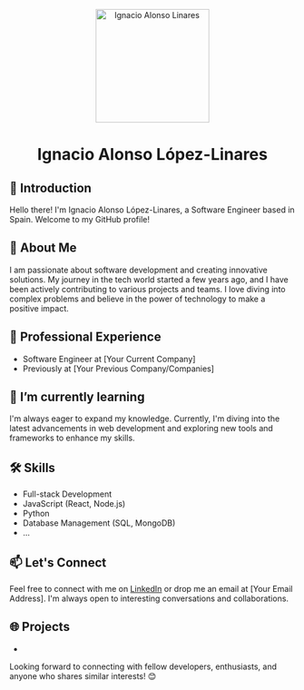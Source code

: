 <p align="center">
  <img src="https://media-exp1.licdn.com/dms/image/C4E03AQFl2W7aFZOI8A/profile-displayphoto-shrink_400_400/0/1613341042619?e=1637193600&v=beta&t=ignacio-alonso-linares" alt="Ignacio Alonso Linares" width="200"/>
</p>

<h1 align="center">Ignacio Alonso López-Linares</h1>

## 👋 Introduction

Hello there! I'm Ignacio Alonso López-Linares, a Software Engineer based in Spain. Welcome to my GitHub profile!

## 🚀 About Me

I am passionate about software development and creating innovative solutions. My journey in the tech world started a few years ago, and I have been actively contributing to various projects and teams. I love diving into complex problems and believe in the power of technology to make a positive impact.

## 💼 Professional Experience

- Software Engineer at [Your Current Company]
- Previously at [Your Previous Company/Companies]

## 🌱 I’m currently learning

I'm always eager to expand my knowledge. Currently, I'm diving into the latest advancements in web development and exploring new tools and frameworks to enhance my skills.

## 🛠️ Skills

- Full-stack Development
- JavaScript (React, Node.js)
- Python
- Database Management (SQL, MongoDB)
- ...

## 📫 Let's Connect

Feel free to connect with me on [LinkedIn](https://www.linkedin.com/in/ignacio-alonso-linares/) or drop me an email at [Your Email Address]. I'm always open to interesting conversations and collaborations.

## 🌐 Projects
- 

Looking forward to connecting with fellow developers, enthusiasts, and anyone who shares similar interests! 😊

